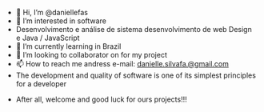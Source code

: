 - 👋 Hi, I’m @daniellefas
- 👀 I’m interested in software
- Desenvolvimento e análise de sistema desenvolvimento de web Design e Java / JavaScript 
- 🌱 I’m currently learning in Brazil
- 💞️ I’m looking to collaborator on for my project
- 📫 How to reach me andress e-mail: danielle.silvafa.@gmail.com
- The development and quality of software is one of its simplest principles for a developer
<!---
daniellefas/daniellefas is a ✨ special ✨ repository because its `README.md` (this file) appears on your GitHub profile.
You can click the Preview link to take a look at your changes.
---> 
- After all, welcome and good luck for ours projects!!!
